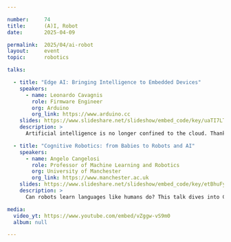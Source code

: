 ```yaml
---

number:     74
title:      (A)I, Robot
date:       2025-04-09

permalink:  2025/04/ai-robot
layout:     event
topic:      robotics

talks:

  - title: "Edge AI: Bringing Intelligence to Embedded Devices"
    speakers:
      - name: Leonardo Cavagnis
        role: Firmware Engineer
        org: Arduino
        org_link: https://www.arduino.cc
    slides: https://www.slideshare.net/slideshow/embed_code/key/uaTI7LTLevhYNj
    description: >
      Artificial intelligence is no longer confined to the cloud. Thanks to Edge AI, we can now run AI models directly on embedded devices with limited power and resources. This session will explore the full pipeline of developing a Tiny Machine Learning (TinyML) model, from data collection to deployment, addressing key challenges such as dataset preparation, model training, quantization, and optimization for embedded systems. We’ll explore real-world use cases where AI-powered embedded systems enable smart decision-making in applications like predictive maintenance, anomaly detection, and voice recognition. The talk will include a live hands-on demonstration on how to train and deploy a model using popular tools like Google Colab and TensorFlow, and then run real-time inference on an Arduino board.

  - title: "Cognitive Robotics: from Babies to Robots and AI"
    speakers:
      - name: Angelo Cangelosi
        role: Professor of Machine Learning and Robotics
        org: University of Manchester
        org_link: https://www.manchester.ac.uk
    slides: https://www.slideshare.net/slideshow/embed_code/key/etBhuFyzKPJwLI
    description: >
      Can robots learn languages like humans do? This talk dives into Cognitive Robotics, where AI, Psychology, and Neuroscience join forces to teach robots how we think, learn, and communicate. Researchers use iCub and Pepper robots to explore how babies acquire words, gestures, and even abstract concepts like numbers. But it’s not just about words: robots also develop a Theory of Mind, learning to interpret human intentions and build trust. The discussion goes beyond tech, tackling ethics, AI’s limits, and the future of human-robot collaboration. Can machines truly understand us? Let’s find it out!

media:
  video_yt: https://www.youtube.com/embed/vZggw-vS9m0
  album: null

---
```

